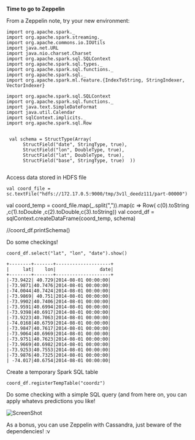 
<b> Time to go to Zeppelin </b>

From a Zeppelin note, try your new environment:

```
import org.apache.spark._
import org.apache.spark.streaming._
import org.apache.commons.io.IOUtils
import java.net.URL
import java.nio.charset.Charset
import org.apache.spark.sql.SQLContext
import org.apache.spark.sql.types._
import org.apache.spark.sql.functions._
import org.apache.spark.sql._
import org.apache.spark.ml.feature.{IndexToString, StringIndexer, VectorIndexer}

import org.apache.spark.sql.SQLContext
import org.apache.spark.sql.functions._
import java.text.SimpleDateFormat
import java.util.Calendar
import sqlContext.implicits._
import org.apache.spark.sql.Row


 val schema = StructType(Array(
      StructField("date", StringType, true),
      StructField("lon", DoubleType, true),
      StructField("lat", DoubleType, true),
      StructField("base", StringType, true)  ))


```

Access data stored in HDFS file

```
val coord_file = sc.textFile("hdfs://172.17.0.5:9000/tmp/3v1l_deedz111/part-00000")
```

val coord_temp = coord_file.map(_.split(",")).map(c => Row( c(0).toString ,c(1).toDouble ,c(2).toDouble,c(3).toString))
val coord_df = sqlContext.createDataFrame(coord_temp, schema)

//coord_df.printSchema()


Do some checkings!

```
coord_df.select("lat", "lon", "date").show()

+--------+-------+--------------------+
|     lat|    lon|                date|
+--------+-------+--------------------+
|-73.9422| 40.729|2014-08-01 00:00:00|
|-73.9871|40.7476|2014-08-01 00:00:00|
|-74.0044|40.7424|2014-08-01 00:00:00|
|-73.9869| 40.751|2014-08-01 00:00:00|
|-73.9902|40.7406|2014-08-01 00:00:00|
|-73.9591|40.6994|2014-08-01 00:00:00|
|-73.9398|40.6917|2014-08-01 00:00:00|
|-73.9223|40.7063|2014-08-01 00:00:00|
|-74.0168|40.6759|2014-08-01 00:00:00|
|-73.9847|40.7617|2014-08-01 00:00:00|
|-73.9064|40.6969|2014-08-01 00:00:00|
|-73.9751|40.7623|2014-08-01 00:00:00|
|-73.9669|40.6982|2014-08-01 00:00:00|
|-73.9253|40.7553|2014-08-01 00:00:00|
|-73.9876|40.7325|2014-08-01 00:00:00|
| -74.017|40.6754|2014-08-01 00:00:00|

```
Create a temporary Spark SQL table 

```
coord_df.registerTempTable("coordz")

```


Do some checking with a simple SQL query (and from here on, you can apply whatevs predictions you like!


![ScreenShot](https://github.com/Satanette/test/blob/master/do_a_flip.png)


As a bonus, you can use Zeppelin with Cassandra, just beware of the dependencies! :v

